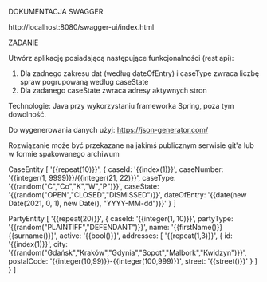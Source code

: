 DOKUMENTACJA SWAGGER

http://localhost:8080/swagger-ui/index.html 

ZADANIE

Utwórz aplikację posiadającą następujące funkcjonalności (rest api):
1. Dla zadnego zakresu dat (według dateOfEntry) i caseType zwraca liczbę spraw pogrupowaną według caseState
2. Dla zadanego caseState zwraca adresy aktywnych stron

Technologie:
Java przy wykorzystaniu frameworka Spring, poza tym dowolność.

Do wygenerowania danych użyj: https://json-generator.com/

Rozwiązanie może być przekazane na jakimś publicznym serwisie git'a lub w formie spakowanego archiwum

CaseEntity
[
'{{repeat(10)}}',
{
caseId: '{{index(1)}}',
caseNumber: '{{integer(1, 9999)}}/{{integer(21, 22)}}',
caseType: '{{random("C","Co","K","W","P")}}',
caseState: '{{random("OPEN","CLOSED","DISMISSED")}}',
dateOfEntry: '{{date(new Date(2021, 0, 1), new Date(), "YYYY-MM-dd")}}'
}
]

PartyEntity
[
'{{repeat(20)}}',
{
caseId: '{{integer(1, 10)}}',
partyType: '{{random("PLAINTIFF","DEFENDANT")}}',
name: '{{firstName()}} {{surname()}}',
active: '{{bool()}}',
addresses: [
'{{repeat(1,3)}}',
{
id: '{{index(1)}}',
city: '{{random("Gdańsk","Kraków","Gdynia","Sopot","Malbork","Kwidzyn")}}',
postalCode: '{{integer(10,99)}}-{{integer(100,999)}}',
street: '{{street()}}'
}
]
}
]